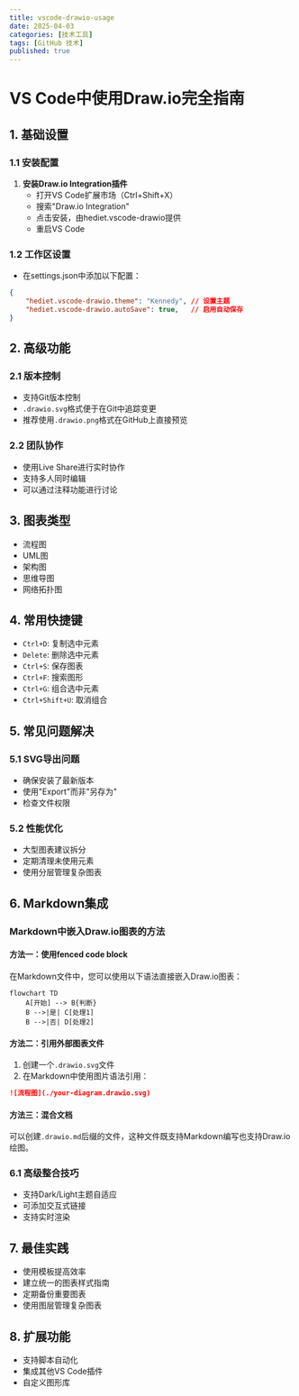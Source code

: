 ```yaml
---
title: vscode-drawio-usage
date: 2025-04-03
categories: [技术工具]
tags: [GitHub 技术]
published: true
---
```


# VS Code中使用Draw.io完全指南

## 1. 基础设置
### 1.1 安装配置
1. **安装Draw.io Integration插件**
   - 打开VS Code扩展市场（Ctrl+Shift+X）
   - 搜索"Draw.io Integration"
   - 点击安装，由hediet.vscode-drawio提供
   - 重启VS Code

### 1.2 工作区设置
- 在settings.json中添加以下配置：
```json
{
    "hediet.vscode-drawio.theme": "Kennedy", // 设置主题
    "hediet.vscode-drawio.autoSave": true,   // 启用自动保存
}
```

## 2. 高级功能
### 2.1 版本控制
- 支持Git版本控制
- `.drawio.svg`格式便于在Git中追踪变更
- 推荐使用`.drawio.png`格式在GitHub上直接预览

### 2.2 团队协作
- 使用Live Share进行实时协作
- 支持多人同时编辑
- 可以通过注释功能进行讨论

## 3. 图表类型
- 流程图
- UML图
- 架构图
- 思维导图
- 网络拓扑图

## 4. 常用快捷键
- `Ctrl+D`: 复制选中元素
- `Delete`: 删除选中元素
- `Ctrl+S`: 保存图表
- `Ctrl+F`: 搜索图形
- `Ctrl+G`: 组合选中元素
- `Ctrl+Shift+U`: 取消组合

## 5. 常见问题解决
### 5.1 SVG导出问题
- 确保安装了最新版本
- 使用"Export"而非"另存为"
- 检查文件权限

### 5.2 性能优化
- 大型图表建议拆分
- 定期清理未使用元素
- 使用分层管理复杂图表

## 6. Markdown集成
### Markdown中嵌入Draw.io图表的方法

#### 方法一：使用fenced code block
在Markdown文件中，您可以使用以下语法直接嵌入Draw.io图表：

```drawio
flowchart TD
    A[开始] --> B{判断}
    B -->|是| C[处理1]
    B -->|否| D[处理2]
```

#### 方法二：引用外部图表文件
1. 创建一个`.drawio.svg`文件
2. 在Markdown中使用图片语法引用：
```markdown
![流程图](./your-diagram.drawio.svg)
```

#### 方法三：混合文档
可以创建`.drawio.md`后缀的文件，这种文件既支持Markdown编写也支持Draw.io绘图。

### 6.1 高级整合技巧
- 支持Dark/Light主题自适应
- 可添加交互式链接
- 支持实时渲染

## 7. 最佳实践
- 使用模板提高效率
- 建立统一的图表样式指南
- 定期备份重要图表
- 使用图层管理复杂图表

## 8. 扩展功能
- 支持脚本自动化
- 集成其他VS Code插件
- 自定义图形库
